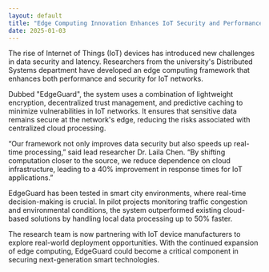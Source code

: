 ```yaml
---
layout: default
title: "Edge Computing Innovation Enhances IoT Security and Performance"
date: 2025-01-03
---
```

The rise of Internet of Things (IoT) devices has introduced new challenges in data security and latency. Researchers from the university's Distributed Systems department have developed an edge computing framework that enhances both performance and security for IoT networks.

Dubbed "EdgeGuard", the system uses a combination of lightweight encryption, decentralized trust management, and predictive caching to minimize vulnerabilities in IoT networks. It ensures that sensitive data remains secure at the network's edge, reducing the risks associated with centralized cloud processing.

“Our framework not only improves data security but also speeds up real-time processing,” said lead researcher Dr. Laila Chen. “By shifting computation closer to the source, we reduce dependence on cloud infrastructure, leading to a 40% improvement in response times for IoT applications.”

EdgeGuard has been tested in smart city environments, where real-time decision-making is crucial. In pilot projects monitoring traffic congestion and environmental conditions, the system outperformed existing cloud-based solutions by handling local data processing up to 50% faster.

The research team is now partnering with IoT device manufacturers to explore real-world deployment opportunities. With the continued expansion of edge computing, EdgeGuard could become a critical component in securing next-generation smart technologies.